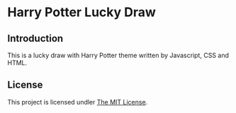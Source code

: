Harry Potter Lucky Draw
=======================

Introduction
------------

This is a lucky draw with Harry Potter theme written by Javascript, CSS and HTML.

License
-------
This project is licensed undler [The MIT License](http://opensource.org/licenses/MIT).
